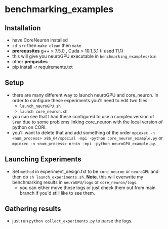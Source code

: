 # benchmarking_examples

## Installation
 - have CoreNeuron installed 
 - `cd src` then `make clean` then `make`
  - **prerequsites** g++ > 7.5.0 , Cuda > 10.1.3.1 (I used 11.1)
  - this will give you neuroGPU executable in `benchmarking_examples/bin`
 - other **prequsites**
  - pip install -r requirements.txt
  
## Setup
  - there are many different way to launch neuroGPU and core_neuron. In order to configure these experiments you'll need to edit two files:
      - `launch_neuroGPU.sh`
      - `launch core_neuron.sh`
  - you can see that I had these configured to use a complex version of `Srun` due to some problems linking core_neuron with the local version of python on CORI. 
  - you'll want to delete that and add something of the order `mpiexec -n <num_process> x86_64/special -mpi -python core_neuron_example.py` or   `mpiexec -n <num_process> nrniv -mpi -python neuroGPU_example.py`.

## Launching Experiments
  - Set `method` in experiment_design.txt to be `core_neuron` or `neuroGPU` and then do `sh launch_experiments.sh`. **Note**, this will overwrite my benchmarking results in  `neuroGPU/logs` or `core_neuron/logs`.
     - you can either move those logs or just check them out from main branch if you'd still like to see them.
     
## Gathering results
  - just run `python collect_experiments.py` to parse the logs.
 
 
 
 
 
 
